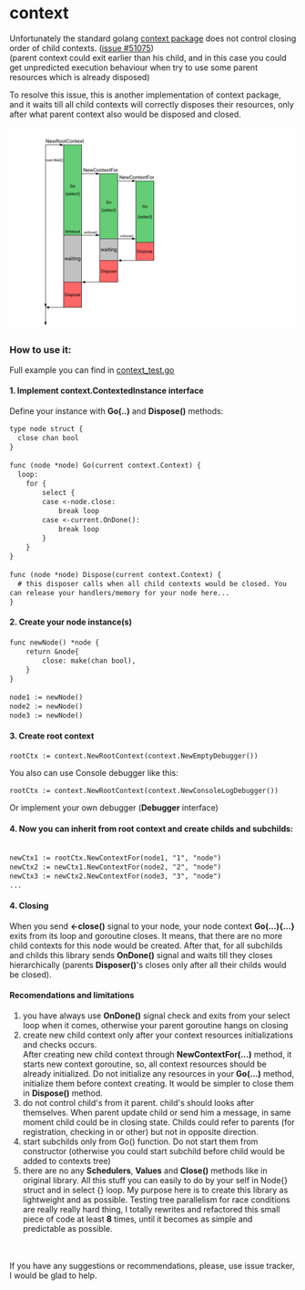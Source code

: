 # context
Unfortunately the standard golang [context package](https://github.com/golang/go/tree/master/src/context) does not control closing order of child contexts. ([issue #51075](https://github.com/golang/go/issues/51075))<br>
(parent context could exit earlier than his child, and in this case you could get unpredicted execution behaviour when try to use some parent resources which is already disposed)

To resolve this issue, this is another implementation of context package, and it waits till all child contexts will correctly disposes their resources, only after what parent context also would be disposed and closed.

![alt tag](https://raw.githubusercontent.com/mcfly722/goPackages/main/context/schema.svg)

### How to use it:

Full example you can find in [context_test.go](https://github.com/mcfly722/goPackages/blob/main/context/context_test.go)

#### 1. Implement context.ContextedInstance interface
Define your instance with <b>Go(..)</b> and <b>Dispose()</b> methods:
```
type node struct {
  close chan bool
}

func (node *node) Go(current context.Context) {
  loop:
  	for {
  		select {
  		case <-node.close:
  			break loop
  		case <-current.OnDone():
  			break loop
  		}
  	}
}

func (node *node) Dispose(current context.Context) {
  # this disposer calls when all child contexts would be closed. You can release your handlers/memory for your node here...
}
```
#### 2. Create your node instance(s)
```
func newNode() *node {
	return &node{
		close: make(chan bool),
	}
}

node1 := newNode()
node2 := newNode()
node3 := newNode()

```
#### 3. Create root context
```
rootCtx := context.NewRootContext(context.NewEmptyDebugger())
```
You also can use Console debugger like this:
```
rootCtx := context.NewRootContext(context.NewConsoleLogDebugger())

```
Or implement your own debugger (<b>Debugger</b> interface)

#### 4. Now you can inherit from root context and create childs and subchilds:
```

newCtx1 := rootCtx.NewContextFor(node1, "1", "node")
newCtx2 := newCtx1.NewContextFor(node2, "2", "node")
newCtx3 := newCtx2.NewContextFor(node3, "3", "node")
...
```
#### 4. Closing
When you send <b><-close()</b> signal to your node, your node context <b>Go(...){...}</b> exits from its loop and goroutine closes. It means, that there are no more child contexts for this node would be created. After that, for all subchilds and childs this library sends <b>OnDone()</b> signal and waits till they closes hierarchically (parents <b>Disposer()</b>'s closes only after all their childs would be closed).

#### Recomendations and limitations
 1. you have always use <b>OnDone()</b> signal check and exits from your select loop when it comes, otherwise your parent goroutine hangs on closing
 2. create new child context only after your context resources initializations and checks occurs.<br> After creating new child context through <b>NewContextFor(...)</b> method, it starts new context goroutine, so, all context resources should be already initialized. Do not initialize any resources in your <b>Go(...)</b> method, initialize them before context creating. It would be simpler to close them in <b>Dispose()</b> method.
 3. do not control child's from it parent. child's should looks after themselves. When parent update child or send him a message, in same moment child could be in closing state. Childs could refer to parents (for registration, checking in or other) but not in opposite direction.
 4. start subchilds only from Go() function. Do not start them from constructor (otherwise you could start subchild before child would be added to contexts tree)
 5. there are no any <b>Schedulers</b>, <b>Values</b> and <b>Close()</b> methods like in original library. All this stuff you can easily to do by your self in Node{} struct and in select {} loop. My purpose here is to create this library as lightweight and as possible. Testing tree parallelism for race conditions are really really hard thing, I totally rewrites and refactored this small piece of code at least <b>8</b> times, until it becomes as simple and predictable as possible.

<br><br>
If you have any suggestions or recommendations, please, use issue tracker, I would be glad to help.
